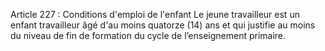 Article 227 : Conditions d'emploi de l'enfant
Le jeune travailleur est un enfant travailleur âgé d'au moins quatorze (14) ans et qui justifie au moins du niveau de fin de formation du cycle de l’enseignement primaire.